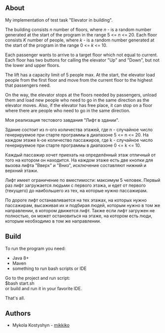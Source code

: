 ## About
My implementation of test task "Elevator in building".  

The building consists *n* number of floors, where *n* - is a random number generated at the start of the program in the range 5 <= *n* <= 20.
Each floor consists *K* number of people, where *k* - is a random number generated at the start of the program in the range 0 <= *k* <= 10.

Each passenger wants to arrive to a target floor which not equal to current.
Each floor has two buttons for calling the elevator "Up" and "Down", but not the lower and upper floors.

The lift has a capacity limit of 5 people max.
At the start, the elevator load people from the first floor and move from the current floor to the highest that passengers need.

On the way, the elevator stops at the floors needed by passengers, unload them and load new people who need to go in the same direction as the elevator moves.
Also, if the elevator has free place, it can stop on a floor where there are people who need to go in the same direction.

Моя реализация тестового завдания "Лифт в здании".  

Здание состоит из n-ого количества этажей, где n - случайное число генерируемое при старте программы в диапазоне 5 <= n <= 20.
На каждом этаже k-ое количество пассажиров, где k - случайное число генерируемое при старте программы в диапазоне 0 <= k <= 10.

Каждый пассажир хочет приехать на определённый этаж отличный от того на котором он находится.
На каждом этаже есть две кнопки для вызова лифта "Вверх" и "Вниз", исключение составляют нижний и верхний этажи.

Лифт имеет ограничение по вместимости: максимум 5 человек.
Первый раз лифт загружается людьми с первого этажа, и едет от первого (текущего) до наибольшего из тех, на которые нужно пассажирам.

По дороге лифт останавливается на тех этажах, на которых нужно пассажирам, высаживая их и подбирая людей, которым нужно в том же направлении, в котором движется лифт.
Также если лифт загружен не полностью, он может остановиться на этаже, на котором есть люди, которым необходимо в том же направлении.



## Build
To run the program you need:
* Java 8+
* Maven
* something to run bash scripts or IDE

Go to the project and run script:  
$bash start.sh  
or build and run it in your favorite IDE.

That's all.

## Authors
* Mykola Kostyshyn - [mikkiko](https://github.com/mikkiko) 